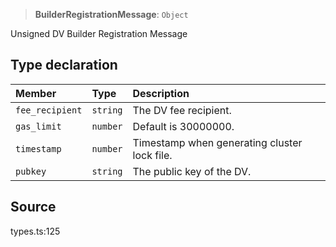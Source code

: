 > **BuilderRegistrationMessage**: `Object`

Unsigned DV Builder Registration Message

## Type declaration

| Member | Type | Description |
| :------ | :------ | :------ |
| `fee_recipient` | `string` | The DV fee recipient. |
| `gas_limit` | `number` | Default is 30000000. |
| `timestamp` | `number` | Timestamp when generating cluster lock file. |
| `pubkey` | `string` | The public key of the DV. |

## Source

types.ts:125
